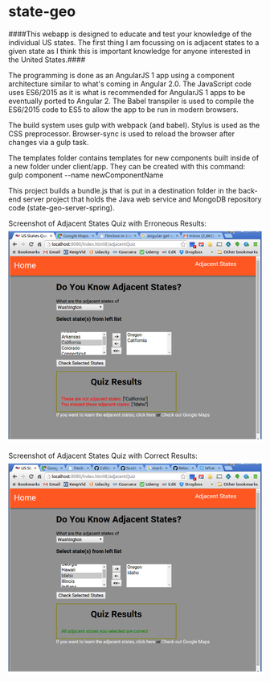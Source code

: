 
# state-geo

####This webapp is designed to educate and test your knowledge of the individual US states. The first thing I am focussing on is adjacent states to a given state as I think this is important knowledge for anyone interested in the United States.####

The programming is done as an AngularJS 1 app using a component architecture similar to what's coming in Angular 2.0. The JavaScript code uses ES6/2015 as it is what is recommended for AngularJS 1 apps to be eventually ported to Angular 2. The Babel transpiler is used to compile the ES6/2015 code to ES5 to allow the app to be run in modern browsers.

The build system uses gulp with webpack (and babel). Stylus is used as the CSS preprocessor. Browser-sync is used to reload the browser after changes via a gulp task.

The templates folder contains templates for new components built inside of a new folder under client/app. They can be created with this command:
gulp component --name newComponentName

This project builds a bundle.js that is put in a destination folder in the 
back-end server project that holds the Java web service and MongoDB repository code (state-geo-server-spring).

Screenshot of Adjacent States Quiz with Erroneous Results:
![AdjacentQuizResultsScreenshot](screenshots/AdjacentQuizResultsScreenshot.png "Quiz Results Screenshot")

Screenshot of Adjacent States Quiz with Correct Results:
![AdjacentQuizResultsSuccessScreenshot](screenshots/AdjacentStatesQuizResultsSuccess.png "Quiz Results Success Screenshot")

